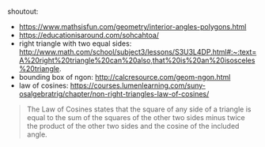 shoutout:
- https://www.mathsisfun.com/geometry/interior-angles-polygons.html
- https://educationisaround.com/sohcahtoa/
- right triangle with two equal sides: http://www.math.com/school/subject3/lessons/S3U3L4DP.html#:~:text=A%20right%20triangle%20can%20also,that%20is%20an%20isosceles%20triangle.
- bounding box of ngon: http://calcresource.com/geom-ngon.html
- law of cosines: https://courses.lumenlearning.com/suny-osalgebratrig/chapter/non-right-triangles-law-of-cosines/

> The Law of Cosines states that the square of any side of a triangle is equal to the sum of the squares of the other two sides minus twice the product of the other two sides and the cosine of the included angle.